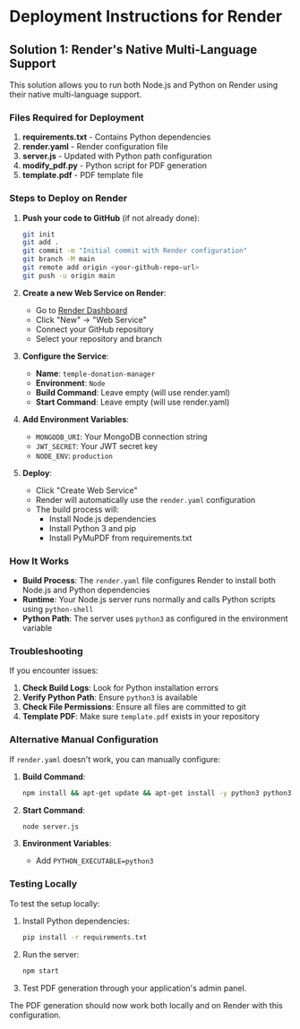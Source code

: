 # Deployment Instructions for Render

## Solution 1: Render's Native Multi-Language Support

This solution allows you to run both Node.js and Python on Render using their native multi-language support.

### Files Required for Deployment

1. **requirements.txt** - Contains Python dependencies
2. **render.yaml** - Render configuration file
3. **server.js** - Updated with Python path configuration
4. **modify_pdf.py** - Python script for PDF generation
5. **template.pdf** - PDF template file

### Steps to Deploy on Render

1. **Push your code to GitHub** (if not already done):
   ```bash
   git init
   git add .
   git commit -m "Initial commit with Render configuration"
   git branch -M main
   git remote add origin <your-github-repo-url>
   git push -u origin main
   ```

2. **Create a new Web Service on Render**:
   - Go to [Render Dashboard](https://dashboard.render.com/)
   - Click "New" → "Web Service"
   - Connect your GitHub repository
   - Select your repository and branch

3. **Configure the Service**:
   - **Name**: `temple-donation-manager`
   - **Environment**: `Node`
   - **Build Command**: Leave empty (will use render.yaml)
   - **Start Command**: Leave empty (will use render.yaml)

4. **Add Environment Variables**:
   - `MONGODB_URI`: Your MongoDB connection string
   - `JWT_SECRET`: Your JWT secret key
   - `NODE_ENV`: `production`

5. **Deploy**:
   - Click "Create Web Service"
   - Render will automatically use the `render.yaml` configuration
   - The build process will:
     - Install Node.js dependencies
     - Install Python 3 and pip
     - Install PyMuPDF from requirements.txt

### How It Works

- **Build Process**: The `render.yaml` file configures Render to install both Node.js and Python dependencies
- **Runtime**: Your Node.js server runs normally and calls Python scripts using `python-shell`
- **Python Path**: The server uses `python3` as configured in the environment variable

### Troubleshooting

If you encounter issues:

1. **Check Build Logs**: Look for Python installation errors
2. **Verify Python Path**: Ensure `python3` is available
3. **Check File Permissions**: Ensure all files are committed to git
4. **Template PDF**: Make sure `template.pdf` exists in your repository

### Alternative Manual Configuration

If `render.yaml` doesn't work, you can manually configure:

1. **Build Command**:
   ```bash
   npm install && apt-get update && apt-get install -y python3 python3-pip && pip3 install -r requirements.txt
   ```

2. **Start Command**:
   ```bash
   node server.js
   ```

3. **Environment Variables**:
   - Add `PYTHON_EXECUTABLE=python3`

### Testing Locally

To test the setup locally:

1. Install Python dependencies:
   ```bash
   pip install -r requirements.txt
   ```

2. Run the server:
   ```bash
   npm start
   ```

3. Test PDF generation through your application's admin panel.

The PDF generation should now work both locally and on Render with this configuration.
